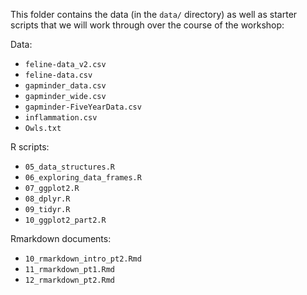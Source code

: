 This folder contains the data (in the `data/` directory) as well as
starter scripts that we will work through over the course of the
workshop:

Data:

-   `feline-data_v2.csv`
-   `feline-data.csv`
-   `gapminder_data.csv`
-   `gapminder_wide.csv`
-   `gapminder-FiveYearData.csv`
-   `inflammation.csv`
-   `Owls.txt`

R scripts:

-   `05_data_structures.R`
-   `06_exploring_data_frames.R`
-   `07_ggplot2.R`
-   `08_dplyr.R`
-   `09_tidyr.R`
-   `10_ggplot2_part2.R`

Rmarkdown documents:

-   `10_rmarkdown_intro_pt2.Rmd`
-   `11_rmarkdown_pt1.Rmd`
-   `12_rmarkdown_pt2.Rmd`
